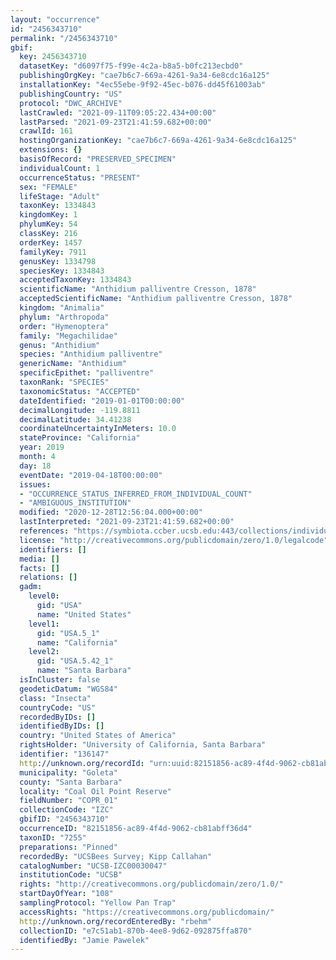 ```yaml
---
layout: "occurrence"
id: "2456343710"
permalink: "/2456343710"
gbif:
  key: 2456343710
  datasetKey: "d6097f75-f99e-4c2a-b8a5-b0fc213ecbd0"
  publishingOrgKey: "cae7b6c7-669a-4261-9a34-6e8cdc16a125"
  installationKey: "4ec55ebe-9f92-45ec-b076-dd45f61003ab"
  publishingCountry: "US"
  protocol: "DWC_ARCHIVE"
  lastCrawled: "2021-09-11T09:05:22.434+00:00"
  lastParsed: "2021-09-23T21:41:59.682+00:00"
  crawlId: 161
  hostingOrganizationKey: "cae7b6c7-669a-4261-9a34-6e8cdc16a125"
  extensions: {}
  basisOfRecord: "PRESERVED_SPECIMEN"
  individualCount: 1
  occurrenceStatus: "PRESENT"
  sex: "FEMALE"
  lifeStage: "Adult"
  taxonKey: 1334843
  kingdomKey: 1
  phylumKey: 54
  classKey: 216
  orderKey: 1457
  familyKey: 7911
  genusKey: 1334798
  speciesKey: 1334843
  acceptedTaxonKey: 1334843
  scientificName: "Anthidium palliventre Cresson, 1878"
  acceptedScientificName: "Anthidium palliventre Cresson, 1878"
  kingdom: "Animalia"
  phylum: "Arthropoda"
  order: "Hymenoptera"
  family: "Megachilidae"
  genus: "Anthidium"
  species: "Anthidium palliventre"
  genericName: "Anthidium"
  specificEpithet: "palliventre"
  taxonRank: "SPECIES"
  taxonomicStatus: "ACCEPTED"
  dateIdentified: "2019-01-01T00:00:00"
  decimalLongitude: -119.8811
  decimalLatitude: 34.41238
  coordinateUncertaintyInMeters: 10.0
  stateProvince: "California"
  year: 2019
  month: 4
  day: 18
  eventDate: "2019-04-18T00:00:00"
  issues:
  - "OCCURRENCE_STATUS_INFERRED_FROM_INDIVIDUAL_COUNT"
  - "AMBIGUOUS_INSTITUTION"
  modified: "2020-12-28T12:56:04.000+00:00"
  lastInterpreted: "2021-09-23T21:41:59.682+00:00"
  references: "https://symbiota.ccber.ucsb.edu:443/collections/individual/index.php?occid=136147"
  license: "http://creativecommons.org/publicdomain/zero/1.0/legalcode"
  identifiers: []
  media: []
  facts: []
  relations: []
  gadm:
    level0:
      gid: "USA"
      name: "United States"
    level1:
      gid: "USA.5_1"
      name: "California"
    level2:
      gid: "USA.5.42_1"
      name: "Santa Barbara"
  isInCluster: false
  geodeticDatum: "WGS84"
  class: "Insecta"
  countryCode: "US"
  recordedByIDs: []
  identifiedByIDs: []
  country: "United States of America"
  rightsHolder: "University of California, Santa Barbara"
  identifier: "136147"
  http://unknown.org/recordId: "urn:uuid:82151856-ac89-4f4d-9062-cb81abff36d4"
  municipality: "Goleta"
  county: "Santa Barbara"
  locality: "Coal Oil Point Reserve"
  fieldNumber: "COPR_01"
  collectionCode: "IZC"
  gbifID: "2456343710"
  occurrenceID: "82151856-ac89-4f4d-9062-cb81abff36d4"
  taxonID: "7255"
  preparations: "Pinned"
  recordedBy: "UCSBees Survey; Kipp Callahan"
  catalogNumber: "UCSB-IZC00030047"
  institutionCode: "UCSB"
  rights: "http://creativecommons.org/publicdomain/zero/1.0/"
  startDayOfYear: "108"
  samplingProtocol: "Yellow Pan Trap"
  accessRights: "https://creativecommons.org/publicdomain/"
  http://unknown.org/recordEnteredBy: "rbehm"
  collectionID: "e7c51ab1-870b-4ee8-9d62-092875ffa870"
  identifiedBy: "Jamie Pawelek"
---
```

